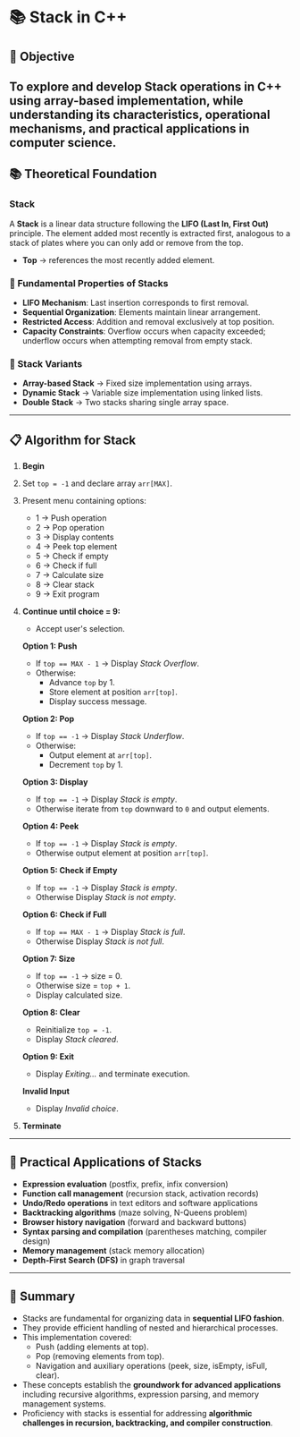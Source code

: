 # 📚 Stack in C++
## 🎯 Objective  
To explore and develop **Stack** operations in C++ using array-based implementation, while understanding its characteristics, operational mechanisms, and practical applications in computer science.
---
## 📚 Theoretical Foundation  
### Stack  
A **Stack** is a linear data structure following the **LIFO (Last In, First Out)** principle. The element added most recently is extracted first, analogous to a stack of plates where you can only add or remove from the top.  
- **Top** → references the most recently added element.  

### 🔑 Fundamental Properties of Stacks  
- **LIFO Mechanism**: Last insertion corresponds to first removal.  
- **Sequential Organization**: Elements maintain linear arrangement.  
- **Restricted Access**: Addition and removal exclusively at top position.  
- **Capacity Constraints**: Overflow occurs when capacity exceeded; underflow occurs when attempting removal from empty stack.  

### 🔄 Stack Variants  
- **Array-based Stack** → Fixed size implementation using arrays.  
- **Dynamic Stack** → Variable size implementation using linked lists.  
- **Double Stack** → Two stacks sharing single array space.  
---
## 📋 Algorithm for Stack
1. **Begin**  
2. Set `top = -1` and declare array `arr[MAX]`.  
3. Present menu containing options:  
   - 1 → Push operation  
   - 2 → Pop operation  
   - 3 → Display contents  
   - 4 → Peek top element  
   - 5 → Check if empty  
   - 6 → Check if full  
   - 7 → Calculate size  
   - 8 → Clear stack  
   - 9 → Exit program  

4. **Continue until choice = 9:**  
   - Accept user's selection.  

   **Option 1: Push**  
   - If `top == MAX - 1` → Display *Stack Overflow*.  
   - Otherwise:  
     - Advance `top` by 1.  
     - Store element at position `arr[top]`.  
     - Display success message.  

   **Option 2: Pop**  
   - If `top == -1` → Display *Stack Underflow*.  
   - Otherwise:  
     - Output element at `arr[top]`.  
     - Decrement `top` by 1.  

   **Option 3: Display**  
   - If `top == -1` → Display *Stack is empty*.  
   - Otherwise iterate from `top` downward to `0` and output elements.  

   **Option 4: Peek**  
   - If `top == -1` → Display *Stack is empty*.  
   - Otherwise output element at position `arr[top]`.  

   **Option 5: Check if Empty**  
   - If `top == -1` → Display *Stack is empty*.  
   - Otherwise Display *Stack is not empty*.  

   **Option 6: Check if Full**  
   - If `top == MAX - 1` → Display *Stack is full*.  
   - Otherwise Display *Stack is not full*.  

   **Option 7: Size**  
   - If `top == -1` → size = 0.  
   - Otherwise size = `top + 1`.  
   - Display calculated size.  

   **Option 8: Clear**  
   - Reinitialize `top = -1`.  
   - Display *Stack cleared*.  

   **Option 9: Exit**  
   - Display *Exiting...* and terminate execution.  

   **Invalid Input**  
   - Display *Invalid choice*.  

5. **Terminate**
---
## 🚀 Practical Applications of Stacks  
- **Expression evaluation** (postfix, prefix, infix conversion)  
- **Function call management** (recursion stack, activation records)  
- **Undo/Redo operations** in text editors and software applications  
- **Backtracking algorithms** (maze solving, N-Queens problem)  
- **Browser history navigation** (forward and backward buttons)  
- **Syntax parsing and compilation** (parentheses matching, compiler design)  
- **Memory management** (stack memory allocation)  
- **Depth-First Search (DFS)** in graph traversal  
---
## 🧠 Summary  
- Stacks are fundamental for organizing data in **sequential LIFO fashion**.  
- They provide efficient handling of nested and hierarchical processes.  
- This implementation covered:  
  - Push (adding elements at top).  
  - Pop (removing elements from top).  
  - Navigation and auxiliary operations (peek, size, isEmpty, isFull, clear).  
- These concepts establish the **groundwork for advanced applications** including recursive algorithms, expression parsing, and memory management systems.  
- Proficiency with stacks is essential for addressing **algorithmic challenges in recursion, backtracking, and compiler construction**.
